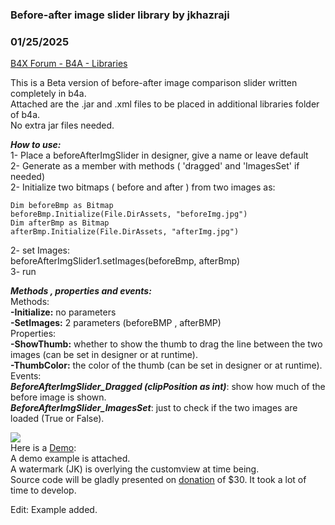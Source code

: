 ### Before-after image slider library by jkhazraji
### 01/25/2025
[B4X Forum - B4A - Libraries](https://www.b4x.com/android/forum/threads/165259/)

This is a Beta version of before-after image comparison slider written completely in b4a.  
Attached are the .jar and .xml files to be placed in additional libraries folder of b4a.  
No extra jar files needed.  
  
***How to use:***  
1- Place a beforeAfterImgSlider in designer, give a name or leave default  
2- Generate as a member with methods ( 'dragged' and 'ImagesSet' if needed)  
2- Initialize two bitmaps ( before and after ) from two images as:  

```B4X
Dim beforeBmp as Bitmap  
beforeBmp.Initialize(File.DirAssets, "beforeImg.jpg")  
Dim afterBmp as Bitmap  
afterBmp.Initialize(File.DirAssets, "afterImg.jpg")
```

  
2- set Images:  
beforeAfterImgSlider1.setImages(beforeBmp, afterBmp)  
3- run  
  
***Methods , properties and events:***  
Methods:  
**-Initialize:** no parameters  
**-SetImages:** 2 parameters (beforeBMP , afterBMP)  
Properties:  
**-ShowThumb:** whether to show the thumb to drag the line between the two images (can be set in designer or at runtime).  
**-ThumbColor:** the color of the thumb (can be set in designer or at runtime).  
Events:  
***BeforeAfterImgSlider\_Dragged (clipPosition as int)***: show how much of the before image is shown.  
***BeforeAfterImgSlider\_ImagesSet***: just to check if the two images are loaded (True or False).  
  
![](https://www.b4x.com/android/forum/attachments/161127)  
Here is a [Demo](https://youtube.com/shorts/B6ybGUsxs2g):  
A demo example is attached.  
A watermark (JK) is overlying the customview at time being.  
Source code will be gladly presented on [donation](https://www.paypal.com/ncp/payment/XLNESHQTU5R3U) of $30. It took a lot of time to develop.  
  
Edit: Example added.